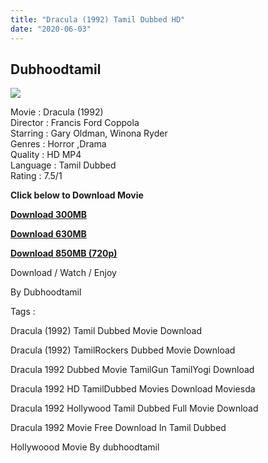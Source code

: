 ```yaml
---
title: "Dracula (1992) Tamil Dubbed HD"
date: "2020-06-03"
---
```


## Dubhoodtamil

[![](https://1.bp.blogspot.com/-3pwo4SVaUA8/XtdQmVdXDaI/AAAAAAAABWo/nGvyGOTylLweKY7rtlRJvZDHdNNNeF-RwCNcBGAsYHQ/s640/unnamed.jpg)](https://1.bp.blogspot.com/-3pwo4SVaUA8/XtdQmVdXDaI/AAAAAAAABWo/nGvyGOTylLweKY7rtlRJvZDHdNNNeF-RwCNcBGAsYHQ/s1600/unnamed.jpg)

Movie : Dracula (1992)  
Director : Francis Ford Coppola  
Starring : Gary Oldman, Winona Ryder  
Genres : Horror ,Drama  
Quality : HD MP4   
Language : Tamil Dubbed  
Rating : 7.5/1  
  

**Click below to Download Movie**

**[Download 300MB](https://oncehelp.com/Dracula-300mb)**

**[Download 630MB](https://oncehelp.com/Dracula-630MB)**

**[Download 850MB (720p)](https://oncehelp.com/Dracula-850MB)**

Download / Watch / Enjoy

  

By Dubhoodtamil

  

  

  

Tags :

  

Dracula (1992) Tamil Dubbed Movie Download

  

Dracula (1992) TamilRockers Dubbed Movie Download

  

Dracula 1992 Dubbed Movie TamilGun TamilYogi Download

  

Dracula 1992 HD TamilDubbed Movies Download Moviesda

  

Dracula 1992 Hollywood Tamil Dubbed Full Movie Download

  

Dracula 1992 Movie Free Download In Tamil Dubbed

  

Hollywoood Movie By dubhoodtamil
